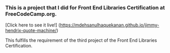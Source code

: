 ### This is a project that I did for Front End Libraries Certification at FreeCodeCamp.org.

[Click here to see it live!] (https://mdehsanulhaquekanan.github.io/jimmy-hendrix-quote-machine/)

This fulfills the requirement of the third project of the Front End Libraries Certification.
